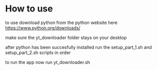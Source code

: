 # How to use

to use download python from the python website here https://www.python.org/downloads/

make sure the yt_downloader folder stays on your desktop

after python has been succesfully installed run the setup_part_1.sh and setup_part_2.sh scripts in order

to run the app now run yt_downloader.sh